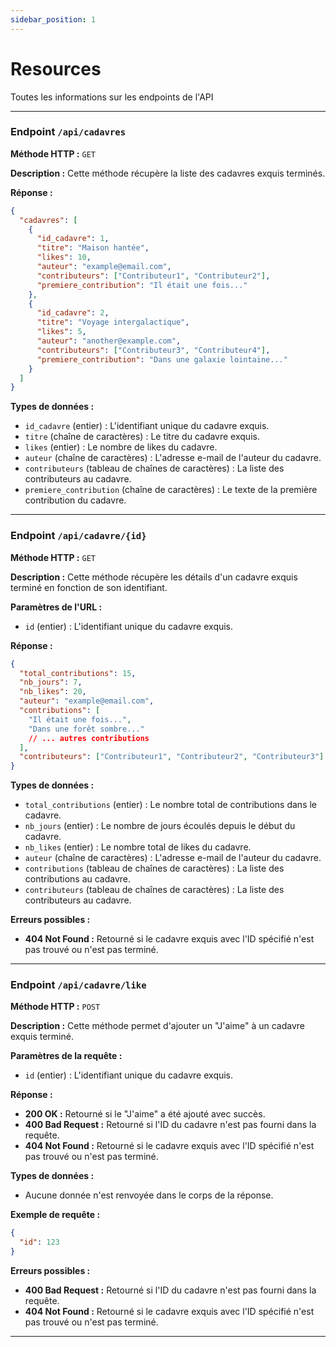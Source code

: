 ```yaml
---
sidebar_position: 1
---
```


# Resources

Toutes les informations sur les endpoints de l'API

---

### **Endpoint `/api/cadavres`**

**Méthode HTTP :** `GET`

**Description :** Cette méthode récupère la liste des cadavres exquis terminés.

**Réponse :**

```json
{
  "cadavres": [
    {
      "id_cadavre": 1,
      "titre": "Maison hantée",
      "likes": 10,
      "auteur": "example@email.com",
      "contributeurs": ["Contributeur1", "Contributeur2"],
      "premiere_contribution": "Il était une fois..."
    },
    {
      "id_cadavre": 2,
      "titre": "Voyage intergalactique",
      "likes": 5,
      "auteur": "another@example.com",
      "contributeurs": ["Contributeur3", "Contributeur4"],
      "premiere_contribution": "Dans une galaxie lointaine..."
    }
  ]
}
```

**Types de données :**

- `id_cadavre` (entier) : L'identifiant unique du cadavre exquis.
- `titre` (chaîne de caractères) : Le titre du cadavre exquis.
- `likes` (entier) : Le nombre de likes du cadavre.
- `auteur` (chaîne de caractères) : L'adresse e-mail de l'auteur du cadavre.
- `contributeurs` (tableau de chaînes de caractères) : La liste des contributeurs au cadavre.
- `premiere_contribution` (chaîne de caractères) : Le texte de la première contribution du cadavre.

---

### **Endpoint `/api/cadavre/{id}`**

**Méthode HTTP :** `GET`

**Description :** Cette méthode récupère les détails d'un cadavre exquis terminé en fonction de son identifiant.

**Paramètres de l'URL :**

- `id` (entier) : L'identifiant unique du cadavre exquis.

**Réponse :**

```json
{
  "total_contributions": 15,
  "nb_jours": 7,
  "nb_likes": 20,
  "auteur": "example@email.com",
  "contributions": [
    "Il était une fois...",
    "Dans une forêt sombre..."
    // ... autres contributions
  ],
  "contributeurs": ["Contributeur1", "Contributeur2", "Contributeur3"]
}
```

**Types de données :**

- `total_contributions` (entier) : Le nombre total de contributions dans le cadavre.
- `nb_jours` (entier) : Le nombre de jours écoulés depuis le début du cadavre.
- `nb_likes` (entier) : Le nombre total de likes du cadavre.
- `auteur` (chaîne de caractères) : L'adresse e-mail de l'auteur du cadavre.
- `contributions` (tableau de chaînes de caractères) : La liste des contributions au cadavre.
- `contributeurs` (tableau de chaînes de caractères) : La liste des contributeurs au cadavre.

**Erreurs possibles :**

- **404 Not Found :** Retourné si le cadavre exquis avec l'ID spécifié n'est pas trouvé ou n'est pas terminé.

---

### **Endpoint `/api/cadavre/like`**

**Méthode HTTP :** `POST`

**Description :** Cette méthode permet d'ajouter un "J'aime" à un cadavre exquis terminé.

**Paramètres de la requête :**

- `id` (entier) : L'identifiant unique du cadavre exquis.

**Réponse :**

- **200 OK :** Retourné si le "J'aime" a été ajouté avec succès.
- **400 Bad Request :** Retourné si l'ID du cadavre n'est pas fourni dans la requête.
- **404 Not Found :** Retourné si le cadavre exquis avec l'ID spécifié n'est pas trouvé ou n'est pas terminé.

**Types de données :**

- Aucune donnée n'est renvoyée dans le corps de la réponse.

**Exemple de requête :**

```json
{
  "id": 123
}
```

**Erreurs possibles :**

- **400 Bad Request :** Retourné si l'ID du cadavre n'est pas fourni dans la requête.
- **404 Not Found :** Retourné si le cadavre exquis avec l'ID spécifié n'est pas trouvé ou n'est pas terminé.

---
